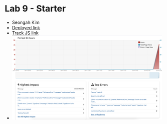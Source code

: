 # Lab 9 - Starter
- Seongah Kim
- [Deployed link](https://kimseongah.github.io/Lab9_Starter/)
- [Track JS link](https://my.trackjs.com/?application=%2528Default%2529&account=f1af2f46da96433eb587d402d5c9fc8f&sharedMinutesFromNow=1440)
- ![img](trackjs.png)